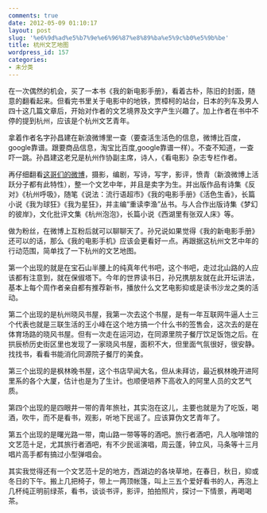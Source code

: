 ```yaml
---
comments: true
date: 2012-05-09 01:10:17
layout: post
slug: '%e6%9d%ad%e5%b7%9e%e6%96%87%e8%89%ba%e5%9c%b0%e5%9b%be'
title: 杭州文艺地图
wordpress_id: 157
categories:
- 未分类
---
```


在一次偶然的机会，买了一本书《我的新电影手册》，看着古朴，陈旧的封面，随意的翻看起来。但看完书里关于电影中的地铁，贾樟柯的站台，日本的列车及男人四十这几篇文章后，开始对作者的文艺境界及文字产生兴趣了。加上作者在书中不停的提到杭州，应该是个杭州文艺青年。

拿着作者名字孙昌建在新浪微博里一查（要查活生活色的信息，微博比百度，google靠谱。跟要商品信息，淘宝比百度,google靠谱一样）。不查不知道，一查吓一跳。孙昌建这老兄是杭州作协副主席，诗人，《看电影》杂志专栏作者。

再仔细翻看[这哥们的微博](http://weibo.com/u/2303033075)，摄影，编剧，写诗，写字，影评，愤青（新浪微博上活跃分子都有此特性），整一个文艺中年，并且是卖字为生。并出版作品有诗集《反对》《杭州呼吸》，随笔《说法：流行语超市》《我的电影手册》《活色生香》，长篇小说《我为球狂》《我为星狂》，并主编“重读李渔”丛书。与人合作出版诗集《梦幻的彼岸》，文化批评文集《杭州泡泡》，长篇小说《西湖里有张双人床》等。

做为粉丝，在微博上互粉后就可以聊聊天了。孙兄说如果觉得《我的新电影手册》还可以的话，那么《我的电影手机》应该会更看好一点。再跟据这杭州文艺中年的行动范围，简单找了一下杭州的文艺地图。

第一个出现的就是在宝石山半腰上的纯真年代书吧，这个书吧，走过北山路的人应该都有注意到，就在保俶塔下。今年的世界读书日，孙兄携朋友就在此开坛讲法，基本上每个周作者亲自都有推荐新书，播放什么文艺电影抑或是读书沙龙之类的活动。

第二个出现的是杭州晓风书屋，我第一次去这个书屋，是有一年互联网牛逼人士三个代表也就是三联生活的王小峰在这个地方搞一个什么书的签售会，这次去的是在体育场路的晓风书屋。但有一次走在运河边，在同源里院子餐厅饮足饭饱之后。在拱辰桥历史街区里也发现了一家晓风书屋，面积不大，但里面气氛很好，很安静。找找书，看看书能消化同源院子餐厅的美食。

第三个出现的是枫林晚书屋，这个书店早闻大名，但从未拜访，最近枫林晚开进阿里系的各个大厦，估计也是为了生计。也顺便培养下高收入的阿里人员的文艺气质。

第四个出现的是四眼井一带的青年旅社，其实泡在这儿，主要也就是为了吃饭，喝酒，吹牛，而不是看书，观影，听地下民谣了。应该算伪文艺青年了。

第五个出现的是曙光路一带，南山路一带等等的酒吧。旅行者酒吧，凡人咖啡馆的文艺范十足，尤其旅行者酒吧，有不少民谣演唱，周云蓬，钟立风，马条等十三月唱片高手都有搞过小型弹唱会。

其实我觉得还有一个文艺范十足的地方，西湖边的各块草地，在春日，秋日，抑或冬日的下午。搬上几把椅子，带上一两顶帐篷，叫上三五个爱好看书的人，再泡上几杯纯正明前绿茶，看书，谈谈书评，影评，拍拍照片，探讨一下情景，再喝喝茶。
